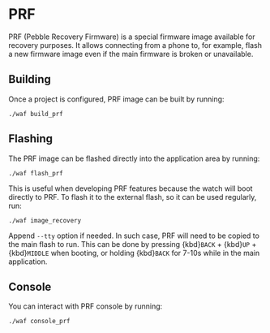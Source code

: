 # PRF

PRF (Pebble Recovery Firmware) is a special firmware image available for recovery purposes.
It allows connecting from a phone to, for example, flash a new firmware image even if the main firmware is broken or unavailable.

## Building

Once a project is configured, PRF image can be built by running:

```shell
./waf build_prf
```

## Flashing

The PRF image can be flashed directly into the application area by running:

```shell
./waf flash_prf
```

This is useful when developing PRF features because the watch will boot directly to PRF.
To flash it to the external flash, so it can be used regularly, run:

```shell
./waf image_recovery
```

Append `--tty` option if needed.
In such case, PRF will need to be copied to the main flash to run.
This can be done by pressing {kbd}`BACK` + {kbd}`UP` + {kbd}`MIDDLE` when
booting, or holding {kbd}`BACK` for 7-10s while in the main application.

## Console

You can interact with PRF console by running:

```shell
./waf console_prf
```

